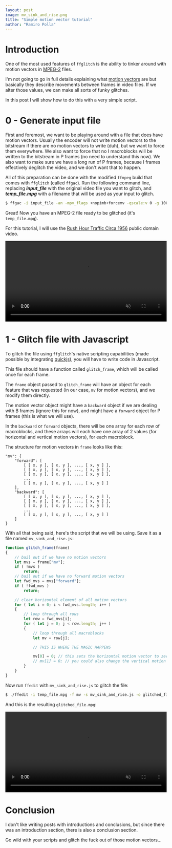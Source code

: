```yaml
---
layout: post
image: mv_sink_and_rise.png
title: "Simple motion vector tutorial"
author: "Ramiro Polla"
---
```


Introduction
============

One of the most used features of `ffglitch` is the ability to tinker
around with motion vectors in [MPEG-2](https://en.wikipedia.org/wiki/MPEG-2)
files.

I'm not going to go in full details explaining what [motion vectors](https://en.wikipedia.org/wiki/Motion_vector)
are but basically they describe movements between frames in video files.
If we alter those values, we can make all sorts of funky glitches.

In this post I will show how to do this with a very simple script.

0 - Generate input file
=======================

First and foremost, we want to be playing around with a file that does
have motion vectors. Usually the encoder will not write motion vectors
to the bitstream if there are no motion vectors to write (duh), but we
want to force them everywhere. We also want to force that no I
macroblocks will be written to the bitstream in P frames (no need to
understand this now). We also want to make sure we have a long run of
P frames, because I frames effectively deglitch the video, and we
don't want that to happen.

All of this preparation can be done with the modified `ffmpeg` build
that comes with `ffglitch` (called `ffgac`). Run the following command line, replacing
***input_file*** with the original video file you want to glitch, and
***temp_file.mpg*** with a filename that will be used as your input to
glitch.

```bash
$ ffgac -i input_file -an -mpv_flags +nopimb+forcemv -qscale:v 0 -g 1000 -vcodec mpeg2video -f rawvideo -y temp_file.mpg
```

Great! Now you have an MPEG-2 file ready to be glitched (it's `temp_file.mpg`).

For this tutorial, I will use the [Rush Hour Traffic Circa 1956](https://archive.org/details/CEP00109)
public domain video.

<video preload="auto" loop autoplay muted controls width="100%">
  <source src="/assets/images/CEP00109.mp4" type="video/mp4">
</video>

1 - Glitch file with Javascript
===============================

To glitch the file using `ffglitch`'s native scripting capabilities
(made possible by integrating [quickjs](https://bellard.org/quickjs)),
you will have to write code in Javascript.

This file should have a function called `glitch_frame`, which will
be called once for each frame.

The `frame` object passed to `glitch_frame` will have an object
for each feature that was requested (in our case, `mv` for motion vectors),
and we modify them directly.

The motion vector object might have a `backward` object if we are
dealing with B frames (ignore this for now), and might have a
`forward` object for P frames (this is what we will use).

In the `backward` or `forward` objects, there will be one array
for each row of macroblocks, and these arrays will each have
one array of 2 values (for horizontal and vertical motion vectors),
for each macroblock.

The structure for motion vectors in `frame` looks like this:
```
"mv": {
    "forward": [
        [ [ x, y ], [ x, y ], ..., [ x, y ] ],
        [ [ x, y ], [ x, y ], ..., [ x, y ] ],
        [ [ x, y ], [ x, y ], ..., [ x, y ] ],
        ...
        [ [ x, y ], [ x, y ], ..., [ x, y ] ]
    ],
    "backward": [
        [ [ x, y ], [ x, y ], ..., [ x, y ] ],
        [ [ x, y ], [ x, y ], ..., [ x, y ] ],
        [ [ x, y ], [ x, y ], ..., [ x, y ] ],
        ...
        [ [ x, y ], [ x, y ], ..., [ x, y ] ]
    ]
}
```

With all that being said, here's the script that we will be using.
Save it as a file named `mv_sink_and_rise.js`:

```js
function glitch_frame(frame)
{
    // bail out if we have no motion vectors
    let mvs = frame["mv"];
    if ( !mvs )
        return;
    // bail out if we have no forward motion vectors
    let fwd_mvs = mvs["forward"];
    if ( !fwd_mvs )
        return;

    // clear horizontal element of all motion vectors
    for ( let i = 0; i < fwd_mvs.length; i++ )
    {
        // loop through all rows
        let row = fwd_mvs[i];
        for ( let j = 0; j < row.length; j++ )
        {
            // loop through all macroblocks
            let mv = row[j];

            // THIS IS WHERE THE MAGIC HAPPENS

            mv[0] = 0; // this sets the horizontal motion vector to zero
            // mv[1] = 0; // you could also change the vertical motion vector
        }
    }
}
```

Now run `ffedit` with `mv_sink_and_rise.js` to glitch the file:
```bash
$ ./ffedit -i temp_file.mpg -f mv -s mv_sink_and_rise.js -o glitched_file.mpg
```

And this is the resulting `glitched_file.mpg`:

<video preload="auto" loop autoplay muted controls width="100%">
  <source src="/assets/images/CEP00109_glitched.mp4" type="video/mp4">
</video>

Conclusion
==========

I don't like writing posts with introductions and conclusions, but
since there was an introduction section, there is also a conclusion
section.

Go wild with your scripts and glitch the fuck out of those motion vectors...
